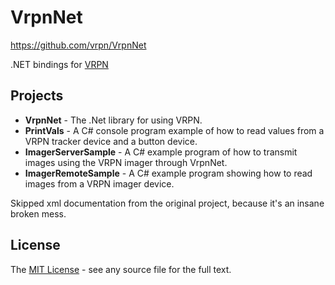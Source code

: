# VrpnNet

<https://github.com/vrpn/VrpnNet>

.NET bindings for [VRPN](http://vrpn.org)

## Projects
- **VrpnNet** - The .Net library for using VRPN.  
- **PrintVals** - A C# console program example of how to read values from a VRPN tracker device and a button device.  
- **ImagerServerSample** - A C# example program of how to transmit images using the VRPN imager through VrpnNet.  
- **ImagerRemoteSample** - A C# example program showing how to read images from a VRPN imager device.  

Skipped xml documentation from the original project, because it's an insane broken mess.

## License
The [MIT License](http://opensource.org/licenses/mit-license) - see any source file for the full text.
